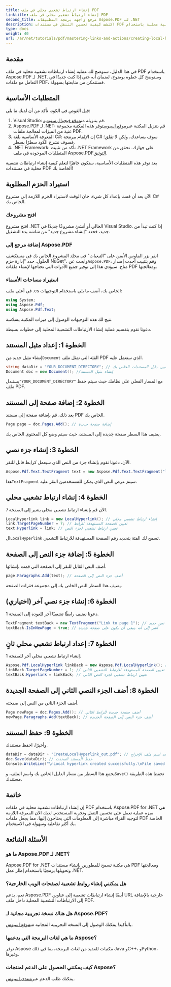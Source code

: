```yaml
---
title: إنشاء ارتباط تشعبي محلي في ملف PDF
linktitle: إنشاء ارتباط تشعبي محلي في ملف PDF
second_title: مرجع واجهة برمجة التطبيقات Aspose.PDF لـ .NET
description: اكتشف كيفية تحسين التنقل في مستندات PDF الخاصة بك عن طريق إنشاء ارتباطات تشعبية محلية باستخدام Aspose.PDF for .NET. يرشدك هذا البرنامج التعليمي خطوة بخطوة خلال العملية بأكملها.
type: docs
weight: 40
url: /ar/net/tutorials/pdf/mastering-links-and-actions/creating-local-hyperlink/
---
```

## مقدمة

في هذا الدليل، سنوضح لك عملية إنشاء ارتباطات تشعبية محلية في ملف PDF باستخدام Aspose.PDF لـ .NET. وسنوضح كل خطوة بوضوح، لضمان أنه حتى إذا كنت جديدًا في التعامل مع ملفات PDF، فستتمكن من متابعتها بسهولة.

## المتطلبات الأساسية

قبل الغوص في الكود، تأكد من أن لديك ما يلي:

1.  Visual Studio: قم بتنزيله من[موقع فيجوال ستوديو](https://visualstudio.microsoft.com/).
2.  Aspose.PDF لـ .NET: قم بتنزيل المكتبة عبر[موقع اسبوس](https://releases.aspose.com/pdf/net/)توفر هذه المكتبة مجموعة غنية من الميزات لمعالجة ملفات PDF.
3. المعرفة الأساسية بلغة C#: إن الإلمام ببرمجة C# سوف يساعدك، ولكن لا تقلق؛ فسوف نشرح الكود سطرًا بسطر.
4. .NET Framework: تأكد من تثبيت .NET Framework على جهازك. تحقق من المتطلبات الموجودة في ملف Aspose.PDF[التوثيق](https://reference.aspose.com/pdf/net/).

بعد توفر هذه المتطلبات الأساسية، ستكون جاهزًا لتعلم كيفية إنشاء ارتباطات تشعبية محلية في مستندات PDF الخاصة بك!

## استيراد الحزم المطلوبة

الآن بعد أن قمت بإعداد كل شيء، حان الوقت لاستيراد الحزم اللازمة إلى مشروع C# الخاص بك.

### افتح مشروعك

افتح مشروع .NET الحالي أو أنشئ مشروعًا جديدًا في Visual Studio. إذا كنت تبدأ من جديد، فحدد "إنشاء مشروع جديد" من شاشة بدء التشغيل.

### إضافة مرجع إلى Aspose.PDF

 انقر بزر الماوس الأيمن على "التبعيات" في مجلد المشروع الخاص بك في مستكشف الحلول. حدد "إدارة حزم NuGet"، وابحث عن`Aspose.PDF`، وقم بتثبيت أحدث إصدار متاح. سيؤدي هذا إلى توفير جميع الأدوات التي تحتاجها لإنشاء ملفات PDF ومعالجتها.

### استيراد مساحات الأسماء

في أعلى ملف .cs الخاص بك، أضف ما يلي باستخدام التوجيهات:

```csharp
using System;
using Aspose.Pdf;
using Aspose.Pdf.Text;
```

تتيح لك هذه التوجيهات الوصول إلى ميزات المكتبة بسلاسة.

دعونا نقوم بتقسيم عملية إنشاء الارتباطات التشعبية المحلية إلى خطوات بسيطة.

## الخطوة 1: إعداد مثيل المستند

 إنشاء مثيل جديد من`Document` الفئة التي تمثل ملف PDF الذي ستعمل عليه.

```csharp
string dataDir = "YOUR_DOCUMENT_DIRECTORY"; // قم بتعيين دليل المستندات الخاص بك
Document doc = new Document(); //إنشاء مثيل المستند
```

 يستبدل`"YOUR_DOCUMENT_DIRECTORY"` مع المسار الفعلي على نظامك حيث سيتم حفظ ملف PDF.

## الخطوة 2: إضافة صفحة إلى المستند

بعد ذلك، قم بإضافة صفحة إلى مستند PDF الخاص بك.

```csharp
Page page = doc.Pages.Add(); // إضافة صفحة جديدة
```

يضيف هذا السطر صفحة جديدة إلى المستند، حيث سيتم وضع كل المحتوى الخاص بك.

## الخطوة 3: إنشاء جزء نصي

الآن، دعونا نقوم بإنشاء جزء من النص الذي سيعمل كرابط قابل للنقر.

```csharp
Aspose.Pdf.Text.TextFragment text = new Aspose.Pdf.Text.TextFragment("link page number test to page 7"); // إنشاء جزء نصي
```

 هذا`TextFragment` سيتم عرض النص الذي يمكن للمستخدمين النقر عليه.

## الخطوة 4: إنشاء ارتباط تشعبي محلي

الآن قم بإنشاء ارتباط تشعبي محلي يشير إلى الصفحة 7.

```csharp
LocalHyperlink link = new LocalHyperlink(); // إنشاء ارتباط تشعبي محلي
link.TargetPageNumber = 7; // تعيين الصفحة المستهدفة للرابط
text.Hyperlink = link; // تعيين ارتباط تشعبي لجزء النص
```

 ال`LocalHyperlink` تسمح لك الفئة بتحديد رقم الصفحة المستهدفة للارتباط التشعبي.

## الخطوة 5: إضافة جزء النص إلى الصفحة

أضف النص القابل للنقر إلى الصفحة التي قمت بإنشائها.

```csharp
page.Paragraphs.Add(text); // أضف جزء النص إلى الصفحة
```

يضيف هذا السطر النص الخاص بك إلى مجموعة فقرات الصفحة.

## الخطوة 6: إنشاء جزء نصي آخر (اختياري)

دعونا نضيف رابطًا تشعبيًا آخر للعودة إلى الصفحة 1.

```csharp
TextFragment textBack = new TextFragment("Link to page 1"); // إنشاء جزء نص جديد
textBack.IsInNewPage = true; // أشر إلى أنه ينبغي أن يكون على صفحة جديدة
```

## الخطوة 7: إعداد ارتباط تشعبي محلي ثانٍ

إنشاء ارتباط تشعبي محلي آخر للصفحة 1.

```csharp
Aspose.Pdf.LocalHyperlink linkBack = new Aspose.Pdf.LocalHyperlink(); // إنشاء ارتباط تشعبي محلي آخر
linkBack.TargetPageNumber = 1; // تعيين الصفحة المستهدفة للارتباط التشعبي الثاني
textBack.Hyperlink = linkBack; // تعيين ارتباط تشعبي لجزء النص الثاني
```

## الخطوة 8: أضف الجزء النصي الثاني إلى الصفحة الجديدة

أضف الجزء الثاني من النص إلى صفحته.

```csharp
Page newPage = doc.Pages.Add(); // أضف صفحة جديدة للرابط الثاني
newPage.Paragraphs.Add(textBack); // أضف جزء النص إلى الصفحة الجديدة
```

## الخطوة 9: حفظ المستند

وأخيرًا، احفظ مستندك.

```csharp
dataDir = dataDir + "CreateLocalHyperlink_out.pdf"; // حدد اسم ملف الإخراج
doc.Save(dataDir); // حفظ المستند المحدث
Console.WriteLine("\nLocal hyperlink created successfully.\nFile saved at " + dataDir);
```

 يجمع هذا السطر بين مسار الدليل الخاص بك واسم الملف، و`Save()` تحفظ هذه الطريقة مستندك.

## خاتمة

إن إنشاء ارتباطات تشعبية محلية في ملفات PDF باستخدام Aspose.PDF for .NET هي ميزة عملية تعمل على تحسين التنقل وتجربة المستخدم. لديك الآن المعرفة اللازمة لتوجيه القراء مباشرة إلى المعلومات التي يحتاجون إليها، مما يجعل ملفات PDF الخاصة بك أكثر تفاعلية وسهولة في الاستخدام.

## الأسئلة الشائعة

### ما هو Aspose.PDF لـ .NET؟
Aspose.PDF for .NET هي مكتبة تسمح للمطورين بإنشاء مستندات PDF ومعالجتها وتحويلها برمجيًا باستخدام إطار عمل .NET.

### هل يمكنني إنشاء روابط تشعبية لصفحات الويب الخارجية؟
نعم، يدعم Aspose.PDF أيضًا إنشاء ارتباطات تشعبية إلى عناوين URL خارجية بالإضافة إلى الارتباطات التشعبية المحلية داخل ملف PDF.

### هل هناك نسخة تجريبية مجانية لـ Aspose.PDF؟
 بالتأكيد! يمكنك الوصول إلى النسخة التجريبية المجانية من[موقع اسبوس](https://releases.aspose.com/).

### ما هي لغات البرمجة التي يدعمها Aspose؟
توفر Aspose مكتبات للعديد من لغات البرمجة، بما في ذلك Java وC++، وPython، وغيرها.

### كيف يمكنني الحصول على الدعم لمنتجات Aspose؟
 يمكنك طلب الدعم عبر[منتدى اسبوس](https://forum.aspose.com/c/pdf/10).